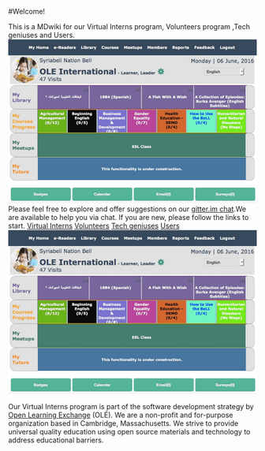 #Welcome!

This is a MDwiki for our Virtual Interns program, Volunteers program ,Tech geniuses and Users.![](pages/uploads/images/OLEInternational.png)Please feel free to explore and offer suggestions on our [gitter.im chat](https://gitter.im/open-learning-exchange/chat).We are available to help you via chat.
If you are new, please follow the links to start.
[Virtual Interns](pages/firststeps.md )
[Volunteers](pages/firststeps.md )
[Tech geniuses](pages/firststeps.md )
[Users](pages/planetusermanual.md)![](pages/uploads/images/OLEInternational.png)

Our Virtual Interns program is part of the software development strategy by [Open Learning Exchange](http://www.ole.org/) (OLÉ). We are a non-profit and for-purpose organization based in Cambridge, Massachusetts. We strive to provide universal quality education using open source materials and technology to address educational barriers.